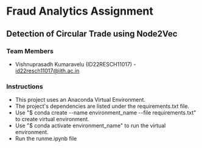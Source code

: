 # Fraud Analytics Assignment
## Detection of Circular Trade using Node2Vec

### Team Members

* Vishnuprasadh Kumaravelu (ID22RESCH11017) - <id22resch11017@iith.ac.in>

### Instructions

* This project uses an Anaconda Virtual Environment.  
* The project's dependencies are listed under the requirements.txt file.    
* Use "$ conda create --name environment_name --file requirements.txt" to create virtual environment.    
* Use "$ conda activate environment_name" to run the virtual environment.
* Run the runme.ipynb file


